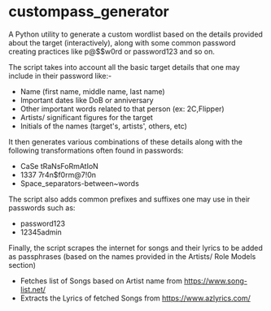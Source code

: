 # custompass_generator
A Python utility to generate a custom wordlist based on the details provided about the target (interactively), along with some common password creating practices like p@$$w0rd or password123 and so on.

The script takes into account all the basic target details that one may include in their password like:-
* Name (first name, middle name, last name)
* Important dates like DoB or anniversary
* Other important words related to that person (ex: 2C,Flipper)
* Artists/ significant figures for the target
* Initials of the names (target's, artists', others, etc)

It then generates various combinations of these details along with the following transformations often found in passwords:
* CaSe tRaNsFoRmAtIoN
* 1337 7r4n$f0rm@7!0n
* Space_separators-between~words

The script also adds common prefixes and suffixes one may use in their passwords such as:
* password123
* 12345admin

Finally, the script scrapes the internet for songs and their lyrics to be added as passphrases
(based on the names provided in the Artists/ Role Models section)
- Fetches list of Songs based on Artist name from https://www.song-list.net/
- Extracts the Lyrics of fetched Songs from https://www.azlyrics.com/


